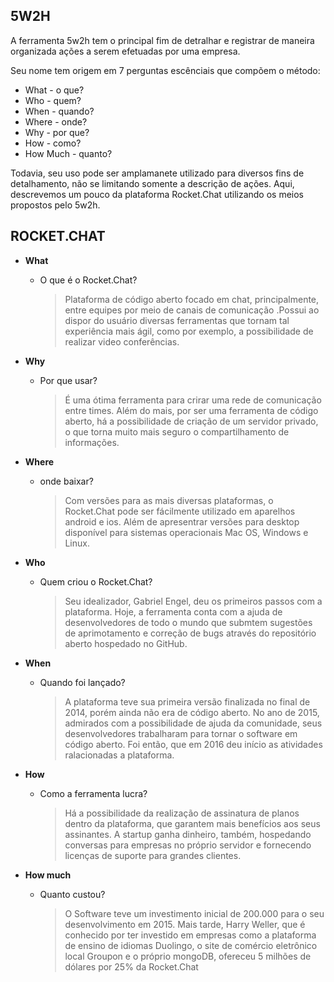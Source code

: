 ## **5W2H** 

A ferramenta 5w2h tem o principal fim de detralhar e registrar de maneira organizada ações a serem efetuadas por uma empresa. 

Seu nome tem origem em 7 perguntas escênciais que compõem o método:


* What - o que?
* Who - quem? 
* When - quando? 
* Where - onde?
* Why - por que?
* How - como?
* How Much - quanto?    

Todavia, seu uso pode ser amplamanete utilizado para diversos fins de detalhamento, não se limitando somente a descrição de ações. Aqui, descrevemos um pouco da plataforma Rocket.Chat utilizando os meios propostos pelo 5w2h.

## **ROCKET.CHAT** 

* **What**
    * O que é o Rocket.Chat? 

        >Plataforma de código aberto focado em chat, principalmente, entre equipes por meio de canais de comunicação .Possui ao dispor do usuário diversas ferramentas que tornam tal experiência mais ágil, como por exemplo, a possibilidade de realizar video conferências.

* **Why** 
    * Por que usar? 

        >É uma ótima ferramenta para crirar uma rede de comunicação entre times. Além do mais, por ser uma ferramenta de código aberto, há a possibilidade de criação de um servidor privado, o que torna muito mais seguro o compartilhamento de informações.

* **Where**
    * onde baixar? 

        >Com versões para as mais diversas plataformas, o Rocket.Chat pode ser fácilmente utilizado em aparelhos android e ios. Além de apresentrar versões para desktop disponível para sistemas operacionais Mac OS, Windows e Linux.

* **Who** 
    * Quem criou o Rocket.Chat? 

        >Seu idealizador, Gabriel Engel, deu os primeiros passos com a plataforma. Hoje, a ferramenta conta com a ajuda de desenvolvedores de todo o mundo que submtem sugestões de aprimotamento e correção de bugs através do repositório aberto hospedado no GitHub.

* **When** 
    * Quando foi lançado?
        
        >A plataforma teve sua primeira versão finalizada no final de 2014, porém ainda não era de código aberto. No ano de 2015, admirados com a possibilidade de ajuda da comunidade, seus desenvolvedores trabalharam para tornar o software em código aberto. Foi então, que em 2016 deu início as atividades ralacionadas a plataforma.

* **How** 
    * Como a ferramenta lucra?
        
        >Há a possibilidade da realização de assinatura de planos dentro da plataforma, que garantem mais benefícios aos seus assinantes. A startup ganha dinheiro, também, hospedando conversas para empresas no próprio servidor e fornecendo licenças de suporte para grandes clientes.

* **How much**
    * Quanto custou? 

        >O Software teve um investimento inicial de 200.000 para o seu desenvolvimento em 2015. Mais tarde, Harry Weller, que é conhecido por ter investido em empresas como a plataforma de ensino de idiomas Duolingo, o site de comércio eletrônico local Groupon e o próprio mongoDB, ofereceu 5 milhões de dólares por 25% da Rocket.Chat





